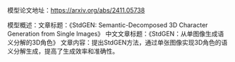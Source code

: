 模型论文地址：https://arxiv.org/abs/2411.05738

模型概述：文章标题：《StdGEN: Semantic-Decomposed 3D Character Generation from Single Images》
中文文章标题：《StdGEN：从单图像生成语义分解的3D角色》
文章内容：提出StdGEN方法，通过单张图像实现3D角色的语义分解生成，提高了生成效率和准确性。

